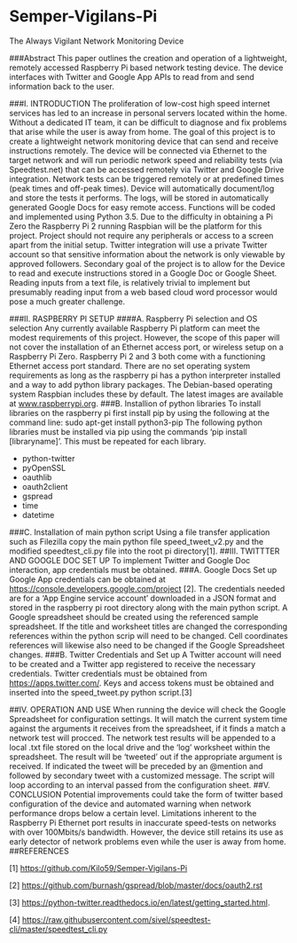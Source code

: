 # Semper-Vigilans-Pi
The Always Vigilant Network Monitoring Device

###Abstract
This paper outlines the creation and operation of a lightweight, remotely accessed Raspberry Pi based network testing device. The device interfaces with Twitter and Google App APIs to read from and send information back to the user.

###I.	INTRODUCTION 
The proliferation of low-cost high speed internet services has led to an increase in personal servers located within the home. Without a dedicated IT team, it can be difficult to diagnose and fix problems that arise while the user is away from home. The goal of this project is to create a lightweight network monitoring device that can send and receive instructions remotely. The device will be connected via Ethernet to the target network and will run periodic network speed and reliability tests (via Speedtest.net) that can be accessed remotely via Twitter and Google Drive integration. Network tests can be triggered remotely or at predefined times (peak times and off-peak times). Device will automatically document/log and store the tests it performs. The logs, will be stored in automatically generated Google Docs for easy remote access. Functions will be coded and implemented using Python 3.5. Due to the difficulty in obtaining a Pi Zero the Raspberry Pi 2 running Raspbian will be the platform for this project. Project should not require any peripherals or access to a screen apart from the initial setup. Twitter integration will use a private Twitter account so that sensitive information about the network is only viewable by approved followers.  Secondary goal of the project is to allow for the Device to read and execute instructions stored in a Google Doc or Google Sheet. Reading inputs from a text file, is relatively trivial to implement but presumably reading input from a web based cloud word processor would pose a much greater challenge. 

###II.	RASPBERRY PI SETUP
####A.	Raspberry Pi selection and OS selection
Any currently available Raspberry Pi platform can meet the modest requirements of this project. However, the scope of this paper will not cover the installation of an Ethernet access port, or wireless setup on a Raspberry Pi Zero. Raspberry Pi 2 and 3 both come with a functioning Ethernet access port standard. 
There are no set operating system requirements as long as the raspberry pi has a python interpreter installed and a way to add python library packages. The Debian-based operating system Raspbian includes these by default. The latest images are available at  www.raspberrypi.org. 
###B.	Installion of python libraries
To install libraries on the raspberry pi first install pip by using the following at the command line: sudo apt-get install python3-pip
The following python libraries must be installed via pip using the commands ‘pip install [libraryname]’. This must be repeated for each library. 
*	python-twitter
*	pyOpenSSL
*	oauthlib
*	oauth2client
*	gspread
*	time
*	datetime

###C.	Installation of main python script
Using a file transfer application such as Filezilla copy the main python file speed_tweet_v2.py and the modified speedtest_cli.py file into the root pi directory[1]. 
##III.	TWITTTER AND GOOGLE DOC SET UP
To implement Twitter and Google Doc interaction, app credentials must be obtained. 
###A.	Google Docs Set up
Google App credentials can be obtained at https://console.developers.google.com/project [2]. The credentials needed are for a ‘App Engine service account’ downloaded in a JSON format and stored in the raspberry pi root directory along with the main python script. 
A Google spreadsheet should be created using the referenced sample spreadsheet. If the title and worksheet titles are changed the corresponding references within the python scrip will need to be changed. Cell coordinates references will likewise also need to be changed if the Google Spreadsheet changes. 
###B.	Twitter Credentials and Set up
A Twitter account will need to be created and a Twitter app registered to receive the necessary credentials.
Twitter credentials must be obtained from https://apps.twitter.com/. Keys and access tokens must be obtained and inserted into the speed_tweet.py python script.[3]

##IV.	OPERATION AND USE
When running the device will check the Google Spreadsheet for configuration settings. It will match the current system time against the arguments it receives from the spreadsheet, if it finds a match a network test will procced. The network test results will be appended to a local .txt file stored on the local drive and the ‘log’ worksheet within the spreadsheet. The result will be ‘tweeted’ out if the appropriate argument is received. If indicated the tweet will be preceded by an @mention and followed by secondary tweet with a customized message. The script will loop according to an interval passed from the configuration sheet.
##V.	CONCLUSION
Potential improvements could take the form of twitter based configuration of the device and automated warning when network performance drops below a certain level. Limitations inherent to the Raspberry Pi Ethernet port results in inaccurate speed-tests on networks with over 100Mbits/s bandwidth. However, the device still retains its use as early detector of network problems even while the user is away from home.     
##REFERENCES

[1]	 https://github.com/Kilo59/Semper-Vigilans-Pi

[2]	https://github.com/burnash/gspread/blob/master/docs/oauth2.rst

[3]	https://python-twitter.readthedocs.io/en/latest/getting_started.html.

[4]	https://raw.githubusercontent.com/sivel/speedtest-cli/master/speedtest_cli.py 
 
 

